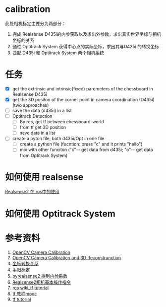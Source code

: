 # calibration
此处相机标定主要分为两部分：
1. 完成 Realsense D435i的内参获取以及求出外参数，求出真实世界坐标与相机坐标的关系
2. 通过 Optitrack System 获得中心点的实际坐标，求出其与D435i 的转换坐标
3. 匹配 D435i 和 Optitrack System 两个相机系统

# 任务
- [x] get the extrinsic and intrinsic(fixed) paremeters of the chessboard in Realsense D435i
- [x] get the 3D positon of the corner point in camera coordination (D435i) (two approaches)
- [ ] save the data (d435i) in a list
- [ ] Optitrack Detection
  - [ ] By ros, get tf between chessboard-world
  - [ ] from tf get 3D position
  - [ ] save data in a list
 - [ ] create a pyton file, both d435i/Opt in one file
    - [ ] create a python file (fucntion: press "c" and it prints "hello")
    - [ ] mix with other funciton ("c"-- get data from d435i; "o"-- get data from Optitrack System)
   
# 如何使用 realsense
[Realsense2 在 ros中的使用](https://github.com/YanhuaZhang516/Hiwi_calibration/blob/master/how%20to%20use%20Realsense.md)

# 如何使用 Optitrack System


# 参考资料
1. [OpenCV Camera Calibration](https://opencv-python-tutroals.readthedocs.io/en/latest/py_tutorials/py_calib3d/py_calibration/py_calibration.html)
2. [OpenCV Camera Calibration and 3D Reconstrunction](https://docs.opencv.org/2.4/modules/calib3d/doc/camera_calibration_and_3d_reconstruction.html)
3. [坐标转换关系](https://www.guyuehome.com/7832)
4. [手眼标定](https://www.guyuehome.com/7871)
5. [pyrealsense2 得到内参系数](https://blog.csdn.net/qq_42393859/article/details/85341279?utm_medium=distribute.pc_relevant.none-task-blog-BlogCommendFromMachineLearnPai2-3.nonecase&depth_1-utm_source=distribute.pc_relevant.none-task-blog-BlogCommendFromMachineLearnPai2-3.nonecase)
6. [Realsense2相机基本操作指令](https://blog.csdn.net/weixin_42361804/article/details/104144690?biz_id=102&utm_term=realsense2%E6%A0%87%E5%AE%9A&utm_medium=distribute.pc_search_result.none-task-blog-2~all~sobaiduweb~default-1-104144690&spm=1018.2118.3001.4187)
7. [ros wiki_tf tutorial](http://wiki.ros.org/tf/Tutorials)
8. [tf 教程mooc](https://www.youtube.com/watch?v=ZGMenuXmnrk&list=PLJE-x_JrJ3OJ97FTBIkUhFwdr3bTOVvIB&index=31)
9. [tf tutorial]()
